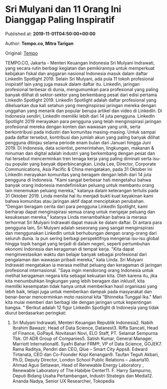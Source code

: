 
# Sri Mulyani dan 11 Orang Ini Dianggap Paling Inspiratif

Published at: **2019-11-01T04:50:00+00:00**

Author: **Tempo.co, Mitra Tarigan**

Original: [Tempo](https://gaya.tempo.co/read/1266975/sri-mulyani-dan-11-orang-ini-dianggap-paling-inspiratif?utm_source=Digital+Marketing&utm_medium=Twitter&utm_campaign=Gaya_Novi)

TEMPO.CO, Jakarta - Menteri Keuangan Indonesia Sri Mulyani Indrawati, yang secara rutin berbagi kegiatan dan pemikirannya untuk memperkuat kebijakan fiskal dan anggaran nasional Indonesia masuk dalam daftar LinkedIn Spotlight 2019. Selain Sri Mulyani, ada pula 11 tokoh profesional inspiratif lain yang juga masuk dalam daftar itu.
LinkedIn, jaringan profesional terbesar di dunia, mengumumkan para profesional yang paling banyak dilihat di sektor-sektor yang berkembang pesat dari edisi pertama LinkedIn Spotlight 2019. LinkedIn Spotlight adalah daftar profesional yang dikeluarkan dua kali setahun yang menginspirasi jaringan mereka dengan unggahan yang menarik dan popular berupa artikel dan video di LinkedIn. Di Indonesia sendiri, LinkedIn memiliki lebih dari 14 juta pengguna.
LinkedIn Spotlight 2019 merayakan para pengguna yang telah menginspirasi jaringan profesional mereka dengan konten dan wawasan yang unik, serta berkontribusi pada industri dan komunitas masing-masing. Untuk sampai pada daftar tersebut, kontribusi dan jumlah akun yang paling banyak dilihat pengguna ditinjau selama periode enam bulan dari Januari hingga Juni 2019. Di Indonesia, data scientist, pemerintahan, lingkungan, makanan & minuman dan digital adalah industri yang berkembang dengan pesat dan hal tersebut mencerminkan tren tenaga kerja yang paling diminati serta isu-isu populer yang banyak diperbincangkan.
Linda Lee, Director, Corporate Communications, Asia Pacific & China mengatakan, pada 31 Oktober ini LinkedIn merayakan komunitas yang beragam dengan lebih dari 14 juta pengguna di Indonesia. "Kami sangat berbesar hati mengetahui bahwa banyak orang Indonesia mendefinisikan peluang untuk membantu orang lain menemukan peluang mereka," katanya dalam keterangan tertulis pada 31 Oktober 2019.
Linda menilai hal itu menjadi bukti kuat keyakinan kami bahwa komunitas atau jaringan aktif dapat menciptakan perubahan. "Dengan beragam cerita dari para pengguna LinkedIn Spotlight, kami berharap dapat menginspirasi semua orang untuk mengejar peluang dan kesuksesan mereka," katanya
Linda menambahkan bahwa ia merasa terhormat Sri Mulyani Indrawati dapat masuk ke dalam daftar. Di antara para pengguna lain, Sri Mulyani adalah seseorang yang sangat menginspirasi dan menggunakan LinkedIn untuk berhubungan dengan orang-orang dari seluruh dunia. Ia pun sering berbagi perspektifnya mengenai isu-isu global hingga topik hangat yang terjadi di dalam negeri, seperti pertumbuhan ekonomi Indonesia dan keragaman di tempat kerja. "Kita dapat menginvestasikan waktu dan belajar banyak sebagai profesional dari pengalaman dan wawasan pribadi mereka,” kata Linda.
Sri Mulyani Indrawati mengatakan ia merasa melihat peluang dan keragaman di jaringan profesional internasional. "Saya ingin mendorong orang Indonesia untuk melihat keragaman negara kita sebagai kekuatan kita. Oleh karena itu, jika kita menumbuhkan lingkungan yang lebih beragam dan inklusif, kita memiliki kesempatan tidak hanya untuk memberikan hasil organisasi yang lebih baik, tetapi juga untuk memberikan dampak pada masyarakat dan benar-benar mencerminkan moto nasional kita "Bhinneka Tunggal Ika." Mari kita mulai memberi dan berbagi ide dengan jaringan untuk kepentingan bangsa. "
Berikut adalah 12 figur LinkedIn Spotlight di Indonesia yang tidak diurut berdasarkan peringkat:
1. Sri Mulyani Indrawati, Menteri Keuangan Republik Indonesia2. Nabih Ibrahim Bawazir, Head of Data Science, Datanest3. Riffa Sancati, Head of Finance, GoPay4. Novitasari Novi, ELO Staff, PT. Selamat Sempurna Tbk. Of ADR Group of Companies5. Satish Kumar, General Manager, Marriott International6. Syafri Bahar FRM®, VP of Data Science, GOJEK7. Rama Raditya, Pendiri dan CEO, Qlue – Smart City Apps8. Edward Tirtanata, CEO dan Co-Founder Kopi Kenangan9. Taufan Teguh Akbari, Ph.D, Deputy Director, London School Public Relations – Jakarta10. Ahmad Agus Setiawan, Head of Renewable Energy Laboratory , Renewable Laboratory of The Habibie Center11. F. Harry Sampurno, Deputi Bidang Usaha Pertambangan, Industri Strategis dan Media12. Ananda Nadya, Senior UX Researcher, Tokopedia
